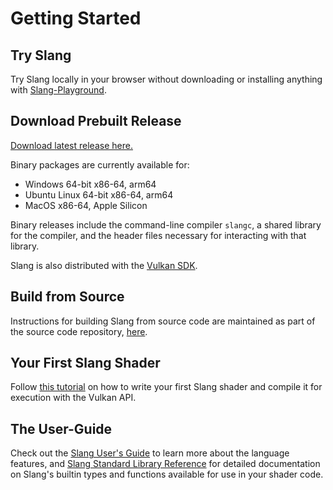 # Getting Started

## Try Slang

Try Slang locally in your browser without downloading or installing anything with [Slang-Playground](/slang-playground).

## Download Prebuilt Release

[Download latest release here.](https://github.com/shader-slang/slang/releases/latest)

Binary packages are currently available for:

* Windows 64-bit x86-64, arm64
* Ubuntu Linux 64-bit x86-64, arm64
* MacOS x86-64, Apple Silicon

Binary releases include the command-line compiler `slangc`, a shared library for the compiler, and the header files necessary for interacting with that library.

Slang is also distributed with the [Vulkan SDK](https://www.lunarg.com/vulkan-sdk/).

## Build from Source

Instructions for building Slang from source code are maintained as part of the source code repository, [here](https://github.com/shader-slang/slang/blob/master/docs/building.md).

## Your First Slang Shader

Follow [this tutorial](/docs/first-slang-shader) on how to write your first Slang shader and compile it for execution with the Vulkan API.

## The User-Guide

Check out the [Slang User's Guide](https://shader-slang.com/slang/user-guide/index.html) to learn more about the language features, and [Slang Standard Library Reference](https://shader-slang.com/stdlib-reference) for detailed documentation on Slang's builtin types and functions available for use in your shader code.

